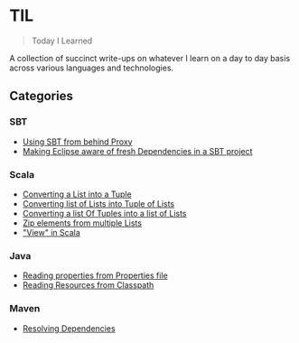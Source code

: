 # TIL
> Today I Learned

A collection of succinct write-ups on whatever I learn on a day to day basis across various languages and technologies.

## Categories
### SBT
- [Using SBT from behind Proxy](https://github.com/codingkapoor/til/blob/master/sbt/using-sbt-from-behind-proxy.md)
- [Making Eclipse aware of fresh Dependencies in a SBT project](https://github.com/codingkapoor/til/blob/master/sbt/making-eclipse-aware-of-fresh-dependencies.md)

### Scala
- [Converting a List into a Tuple](https://github.com/codingkapoor/til/blob/master/scala/converting-a-list-into-a-tuple.md)
- [Converting list of Lists into Tuple of Lists](https://github.com/codingkapoor/til/blob/master/scala/converting-list-of-lists-into-tuple-of-lists.md)
- [Converting a list Of Tuples into a list of Lists](https://github.com/codingkapoor/til/blob/master/scala/converting-list-of-tuples-into-list-of-lists.md)
- [Zip elements from multiple Lists](https://github.com/codingkapoor/til/blob/master/scala/zip-elements-from-multiple-lists.md)
- ["View" in Scala](https://github.com/codingkapoor/til/blob/master/scala/views-in-scala.md)

### Java
- [Reading properties from Properties file](https://github.com/codingkapoor/til/blob/master/java/reading-properties-from-properties-file.md)
- [Reading Resources from Classpath](https://github.com/codingkapoor/til/blob/master/java/reading-resources-from-classpath.md)

### Maven
- [Resolving Dependencies](https://github.com/codingkapoor/til/blob/master/maven/resolving-dependencies.md)
